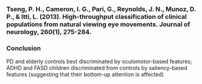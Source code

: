 ### Tseng, P. H., Cameron, I. G., Pari, G., Reynolds, J. N., Munoz, D. P., & Itti, L. (2013). High-throughput classification of clinical populations from natural viewing eye movements. Journal of neurology, 260(1), 275-284.
### Conclusion
PD and elderly controls best discriminated by oculomotor-based features; ADHD and FASD children discriminated from controls by saliency-based features (suggesting that their bottom-up attention is affected)
